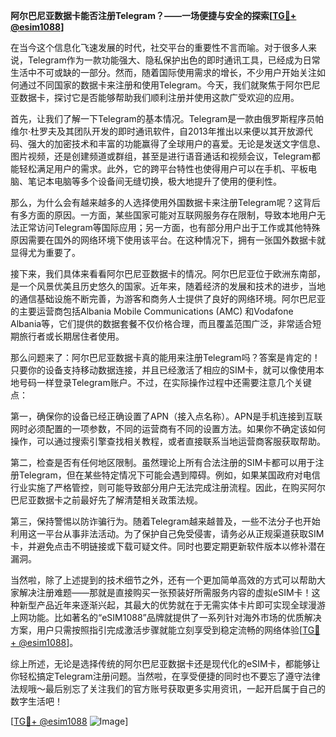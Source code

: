 **阿尔巴尼亚数据卡能否注册Telegram？——一场便捷与安全的探索[[TG💪+ @esim1088](https://t.me/s/esim1088)]**

在当今这个信息化飞速发展的时代，社交平台的重要性不言而喻。对于很多人来说，Telegram作为一款功能强大、隐私保护出色的即时通讯工具，已经成为日常生活中不可或缺的一部分。然而，随着国际使用需求的增长，不少用户开始关注如何通过不同国家的数据卡来注册和使用Telegram。今天，我们就聚焦于阿尔巴尼亚数据卡，探讨它是否能够帮助我们顺利注册并使用这款广受欢迎的应用。

首先，让我们了解一下Telegram的基本情况。Telegram是一款由俄罗斯程序员帕维尔·杜罗夫及其团队开发的即时通讯软件，自2013年推出以来便以其开放源代码、强大的加密技术和丰富的功能赢得了全球用户的喜爱。无论是发送文字信息、图片视频，还是创建频道或群组，甚至是进行语音通话和视频会议，Telegram都能轻松满足用户的需求。此外，它的跨平台特性也使得用户可以在手机、平板电脑、笔记本电脑等多个设备间无缝切换，极大地提升了使用的便利性。

那么，为什么会有越来越多的人选择使用外国数据卡来注册Telegram呢？这背后有多方面的原因。一方面，某些国家可能对互联网服务存在限制，导致本地用户无法正常访问Telegram等国际应用；另一方面，也有部分用户出于工作或其他特殊原因需要在国外的网络环境下使用该平台。在这种情况下，拥有一张国外数据卡就显得尤为重要了。

接下来，我们具体来看看阿尔巴尼亚数据卡的情况。阿尔巴尼亚位于欧洲东南部，是一个风景优美且历史悠久的国家。近年来，随着经济的发展和技术的进步，当地的通信基础设施不断完善，为游客和商务人士提供了良好的网络环境。阿尔巴尼亚的主要运营商包括Albania Mobile Communications (AMC) 和Vodafone Albania等，它们提供的数据套餐不仅价格合理，而且覆盖范围广泛，非常适合短期旅行者或长期居住者使用。

那么问题来了：阿尔巴尼亚数据卡真的能用来注册Telegram吗？答案是肯定的！只要你的设备支持移动数据连接，并且已经激活了相应的SIM卡，就可以像使用本地号码一样登录Telegram账户。不过，在实际操作过程中还需要注意几个关键点：

第一，确保你的设备已经正确设置了APN（接入点名称）。APN是手机连接到互联网时必须配置的一项参数，不同的运营商有不同的设置方法。如果你不确定该如何操作，可以通过搜索引擎查找相关教程，或者直接联系当地运营商客服获取帮助。

第二，检查是否有任何地区限制。虽然理论上所有合法注册的SIM卡都可以用于注册Telegram，但在某些特定情况下可能会遇到障碍。例如，如果某国政府对电信行业实施了严格管控，则可能导致部分用户无法完成注册流程。因此，在购买阿尔巴尼亚数据卡之前最好先了解清楚相关政策法规。

第三，保持警惕以防诈骗行为。随着Telegram越来越普及，一些不法分子也开始利用这一平台从事非法活动。为了保护自己免受侵害，请务必从正规渠道获取SIM卡，并避免点击不明链接或下载可疑文件。同时也要定期更新软件版本以修补潜在漏洞。

当然啦，除了上述提到的技术细节之外，还有一个更加简单高效的方式可以帮助大家解决注册难题——那就是直接购买一张预装好所需服务内容的虚拟eSIM卡！这种新型产品近年来逐渐兴起，其最大的优势就在于无需实体卡片即可实现全球漫游上网功能。比如著名的“eSIM1088”品牌就提供了一系列针对海外市场的优质解决方案，用户只需按照指引完成激活步骤就能立刻享受到稳定流畅的网络体验[[TG💪+ @esim1088](https://t.me/s/esim1088)]。

综上所述，无论是选择传统的阿尔巴尼亚数据卡还是现代化的eSIM卡，都能够让你轻松搞定Telegram注册问题。当然啦，在享受便捷的同时也不要忘了遵守法律法规哦～最后别忘了关注我们的官方账号获取更多实用资讯，一起开启属于自己的数字生活吧！

[[TG💪+ @esim1088](https://t.me/s/esim1088) ![Image](https://i.postimg.cc/4NQfJmqS/Snipaste-2025-05-13-00-14-12.png)]